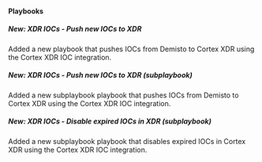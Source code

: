 
#### Playbooks

##### New: XDR IOCs - Push new IOCs to XDR
Added a new playbook that pushes IOCs from Demisto to Cortex XDR using the Cortex XDR IOC integration.

##### New: XDR IOCs - Push new IOCs to XDR (subplaybook)
Added a new subplaybook playbook that pushes IOCs from Demisto to Cortex XDR using the Cortex XDR IOC integration.

##### New: XDR IOCs - Disable expired IOCs in XDR (subplaybook)
Added a new subplaybook playbook that disables expired IOCs in Cortex XDR using the Cortex XDR IOC integration.

